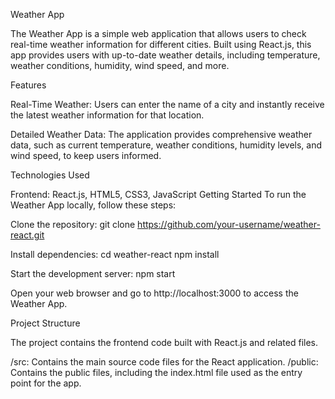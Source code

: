 Weather App

The Weather App is a simple web application that allows users to check real-time weather information for different cities. Built using React.js, this app provides users with up-to-date weather details, including temperature, weather conditions, humidity, wind speed, and more.

Features

Real-Time Weather: Users can enter the name of a city and instantly receive the latest weather information for that location.

Detailed Weather Data: The application provides comprehensive weather data, such as current temperature, weather conditions, humidity levels, and wind speed, to keep users informed.

Technologies Used

Frontend: React.js, HTML5, CSS3, JavaScript
Getting Started
To run the Weather App locally, follow these steps:

Clone the repository:
git clone https://github.com/your-username/weather-react.git

Install dependencies:
cd weather-react
npm install

Start the development server:
npm start

Open your web browser and go to http://localhost:3000 to access the Weather App.

Project Structure

The project contains the frontend code built with React.js and related files.

/src: Contains the main source code files for the React application.
/public: Contains the public files, including the index.html file used as the entry point for the app.

